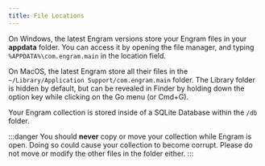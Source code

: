 ```yaml
---
title: File Locations
---
```


On Windows, the latest Engram versions store your Engram files in your **appdata** folder. You can access it by opening the file manager, and typing `%APPDATA%\com.engram.main` in the location field.

On MacOS, the latest Engram store all their files in the `~/Library/Application Support/com.engram.main` folder. The Library folder is hidden by default, but can be revealed in Finder by holding down the option key while clicking on the Go menu (or Cmd+G).

Your Engram collection is stored inside of a SQLite Database within the `/db` folder.

:::danger
You should **never** copy or move your collection while Engram is open. Doing so could cause your collection to become corrupt. Please do not move or modify the other files in the folder either.
:::